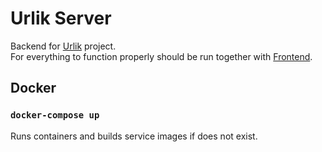 # Urlik Server

Backend for [Urlik](https://github.com/prixladi/urlik) project.<br />
For everything to function properly should be run together with [Frontend](https://github.com/prixladi/urlik-next).

## Docker

### `docker-compose up`

Runs containers and builds service images if does not exist.

